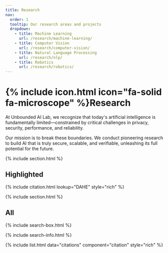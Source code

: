 ```yaml
---
title: Research
nav:
  order: 1
  tooltip: Our research areas and projects
  dropdown:
    - title: Machine Learning
      url: /research/machine-learning/
    - title: Computer Vision
      url: /research/computer-vision/
    - title: Natural Language Processing
      url: /research/nlp/
    - title: Robotics
      url: /research/robotics/
---
```


# {% include icon.html icon="fa-solid fa-microscope" %}Research

At Unbounded AI Lab, we recognize that today's artificial intelligence is fundamentally limited—constrained by critical challenges in privacy, security, performance, and reliability.

Our mission is to break these boundaries. We conduct pioneering research to build AI that is truly secure, scalable, and verifiable, unleashing its full potential for the future.

{% include section.html %}

## Highlighted

{% include citation.html lookup="DAHE" style="rich" %}

{% include section.html %}

## All

{% include search-box.html %}

{% include search-info.html %}

{% include list.html data="citations" component="citation" style="rich" %}
